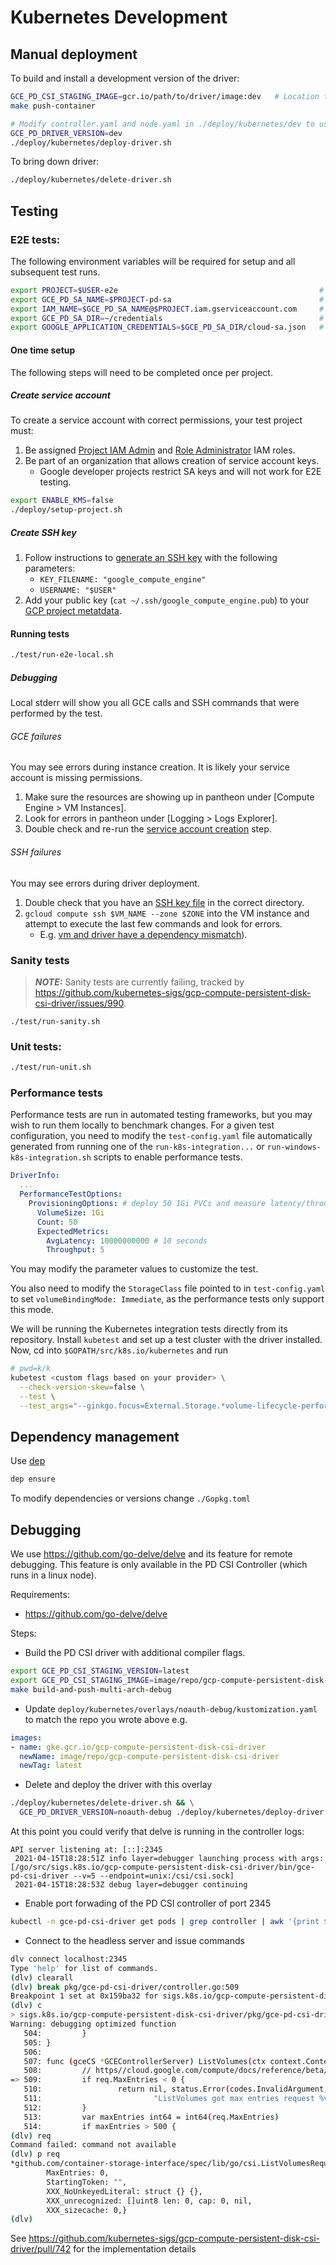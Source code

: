 # Kubernetes Development

## Manual deployment

To build and install a development version of the driver:

```sh
GCE_PD_CSI_STAGING_IMAGE=gcr.io/path/to/driver/image:dev   # Location to push dev image to
make push-container

# Modify controller.yaml and node.yaml in ./deploy/kubernetes/dev to use dev image
GCE_PD_DRIVER_VERSION=dev
./deploy/kubernetes/deploy-driver.sh
```

To bring down driver:

```sh
./deploy/kubernetes/delete-driver.sh
```

## Testing

### E2E tests:

The following environment variables will be required for setup and all
subsequent test runs.

```sh
export PROJECT=$USER-e2e                                             # GCP project used for testing
export GCE_PD_SA_NAME=$PROJECT-pd-sa                                 # Service account name
export IAM_NAME=$GCE_PD_SA_NAME@$PROJECT.iam.gserviceaccount.com     # Service account IAM name
export GCE_PD_SA_DIR=~/credentials                                   # Service account directory
export GOOGLE_APPLICATION_CREDENTIALS=$GCE_PD_SA_DIR/cloud-sa.json   # Service account key
```

#### One time setup

The following steps will need to be completed once per project.

##### Create service account

To create a service account with correct permissions, your test project must:

1.  Be assigned
    [Project IAM Admin](https://cloud.google.com/iam/docs/understanding-roles#resourcemanager.projectIamAdmin)
    and
    [Role Administrator](https://cloud.google.com/iam/docs/understanding-roles#iam.roleAdmin)
    IAM roles.
2.  Be part of an organization that allows creation of service account keys.
    -   Google developer projects restrict SA keys and will not work for E2E
        testing.

```sh
export ENABLE_KMS=false
./deploy/setup-project.sh
```

##### Create SSH key

1.  Follow instructions to
    [generate an SSH key](https://cloud.google.com/compute/docs/connect/create-ssh-keys#create_an_ssh_key_pair)
    with the following parameters:
    -   `KEY_FILENAME: "google_compute_engine"`
    -   `USERNAME: "$USER"`
2.  Add your public key (`cat ~/.ssh/google_compute_engine.pub`) to your
    [GCP project metatdata](https://cloud.google.com/compute/docs/connect/add-ssh-keys#add_ssh_keys_to_project_metadata).

#### Running tests

```sh
./test/run-e2e-local.sh
```

##### Debugging

Local stderr will show you all GCE calls and SSH commands that were performed by
the test.

###### GCE failures

You may see errors during instance creation. It is likely your service account
is missing permissions.

1.  Make sure the resources are showing up in pantheon under [Compute Engine >
    VM Instances].
2.  Look for errors in pantheon under [Logging > Logs Explorer].
3.  Double check and re-run the
    [service account creation](#create-service-account) step.

###### SSH failures

You may see errors during driver deployment.

1.  Double check that you have an [SSH key file](#create-ssh-key) in the correct
    directory.
2.  `gcloud compute ssh $VM_NAME --zone $ZONE` into the VM instance and attempt
    to execute the last few commands and look for errors.
    -   E.g.
        [vm and driver have a dependency mismatch](https://github.com/kubernetes-sigs/gcp-compute-persistent-disk-csi-driver/pull/1113)).

### Sanity tests

> ***NOTE:*** Sanity tests are currently failing, tracked by
> https://github.com/kubernetes-sigs/gcp-compute-persistent-disk-csi-driver/issues/990.

```
./test/run-sanity.sh
```

### Unit tests:

```sh
./test/run-unit.sh
```

### Performance tests

Performance tests are run in automated testing frameworks, but you may wish to
run them locally to benchmark changes. For a given test configuration, you need
to modify the `test-config.yaml` file automatically generated from running one
of the `run-k8s-integration...` or `run-windows-k8s-integration.sh` scripts to
enable performance tests.

```yaml
DriverInfo:
  ...
  PerformanceTestOptions:
    ProvisioningOptions: # deploy 50 1Gi PVCs and measure latency/throughput
      VolumeSize: 1Gi
      Count: 50
      ExpectedMetrics:
        AvgLatency: 10000000000 # 10 seconds
        Throughput: 5
```

You may modify the parameter values to customize the test.

You also need to modify the `StorageClass` file pointed to in `test-config.yaml`
to set `volumeBindingMode: Immediate`, as the performance tests only support
this mode.

We will be running the Kubernetes integration tests directly from its
repository. Install `kubetest` and set up a test cluster with the driver
installed. Now, cd into `$GOPATH/src/k8s.io/kubernetes` and run

```sh
# pwd=k/k
kubetest <custom flags based on your provider> \
  --check-version-skew=false \
  --test \
  --test_args="--ginkgo.focus=External.Storage.*volume-lifecycle-performance --allowed-not-ready-nodes=10 --node-os-distro=<linux or windows> --storage.testdriver=<path-to-test-config>"
```

## Dependency management

Use [dep](https://github.com/golang/dep)

```sh
dep ensure
```

To modify dependencies or versions change `./Gopkg.toml`

## Debugging

We use https://github.com/go-delve/delve and its feature for remote debugging.
This feature is only available in the PD CSI Controller (which runs in a linux
node).

Requirements:

-   https://github.com/go-delve/delve

Steps:

-   Build the PD CSI driver with additional compiler flags.

```sh
export GCE_PD_CSI_STAGING_VERSION=latest
export GCE_PD_CSI_STAGING_IMAGE=image/repo/gcp-compute-persistent-disk-csi-driver
make build-and-push-multi-arch-debug
```

-   Update `deploy/kubernetes/overlays/noauth-debug/kustomization.yaml` to match
    the repo you wrote above e.g.

```yaml
images:
- name: gke.gcr.io/gcp-compute-persistent-disk-csi-driver
  newName: image/repo/gcp-compute-persistent-disk-csi-driver
  newTag: latest
```

-   Delete and deploy the driver with this overlay

```sh
./deploy/kubernetes/delete-driver.sh && \
  GCE_PD_DRIVER_VERSION=noauth-debug ./deploy/kubernetes/deploy-driver.sh
```

At this point you could verify that delve is running in the controller logs:

```text
API server listening at: [::]:2345
 2021-04-15T18:28:51Z info layer=debugger launching process with args: [/go/src/sigs.k8s.io/gcp-compute-persistent-disk-csi-driver/bin/gce-pd-csi-driver --v=5 --endpoint=unix:/csi/csi.sock]
 2021-04-15T18:28:53Z debug layer=debugger continuing
```

-   Enable port forwading of the PD CSI controller of port 2345

```sh
kubectl -n gce-pd-csi-driver get pods | grep controller | awk '{print $1}' | xargs -I % kubectl -n gce-pd-csi-driver port-forward % 2345:2345
```

-   Connect to the headless server and issue commands

```sh
dlv connect localhost:2345
Type 'help' for list of commands.
(dlv) clearall
(dlv) break pkg/gce-pd-csi-driver/controller.go:509
Breakpoint 1 set at 0x159ba32 for sigs.k8s.io/gcp-compute-persistent-disk-csi-driver/pkg/gce-pd-csi-driver.(*GCEControllerServer).ListVolumes() ./pkg/gce-pd-csi-driver/controller.go:509
(dlv) c
> sigs.k8s.io/gcp-compute-persistent-disk-csi-driver/pkg/gce-pd-csi-driver.(*GCEControllerServer).ListVolumes() ./pkg/gce-pd-csi-driver/controller.go:509 (hits goroutine(69):1 total:1) (PC: 0x159ba32)
Warning: debugging optimized function
   504:         }
   505: }
   506:
   507: func (gceCS *GCEControllerServer) ListVolumes(ctx context.Context, req *csi.ListVolumesRequest) (*csi.ListVolumesResponse, error) {
   508:         // https//cloud.google.com/compute/docs/reference/beta/disks/list
=> 509:         if req.MaxEntries < 0 {
   510:                 return nil, status.Error(codes.InvalidArgument, fmt.Sprintf(
   511:                         "ListVolumes got max entries request %v. GCE only supports values between 0-500", req.MaxEntries))
   512:         }
   513:         var maxEntries int64 = int64(req.MaxEntries)
   514:         if maxEntries > 500 {
(dlv) req
Command failed: command not available
(dlv) p req
*github.com/container-storage-interface/spec/lib/go/csi.ListVolumesRequest {
        MaxEntries: 0,
        StartingToken: "",
        XXX_NoUnkeyedLiteral: struct {} {},
        XXX_unrecognized: []uint8 len: 0, cap: 0, nil,
        XXX_sizecache: 0,}
(dlv)
```

See
https://github.com/kubernetes-sigs/gcp-compute-persistent-disk-csi-driver/pull/742
for the implementation details

